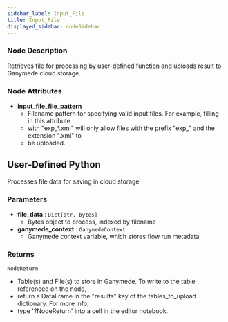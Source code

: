 ```yaml
---
sidebar_label: Input_File
title: Input_File
displayed_sidebar: nodeSidebar
---
```


### Node Description
Retrieves file for processing by user-defined function and uploads
result to Ganymede cloud storage.


### Node Attributes
- **input_file_file_pattern**
  - Filename pattern for specifying valid input files.  For example, filling in this attribute
  - with "exp_*.xml" will only allow files with the prefix "exp_" and the extension ".xml" to
  - be uploaded.
## User-Defined Python
Processes file data for saving in cloud storage


### Parameters
- **file_data** : `Dict[str, bytes]`
    - Bytes object to process, indexed by filename
- **ganymede_context** : `GanymedeContext`
    - Ganymede context variable, which stores flow run metadata


### Returns
`NodeReturn`
  - Table(s) and File(s) to store in Ganymede.  To write to the table referenced on the node,
  - return a DataFrame in the "results" key of the tables_to_upload dictionary.  For more info,
  - type '?NodeReturn' into a cell in the editor notebook.